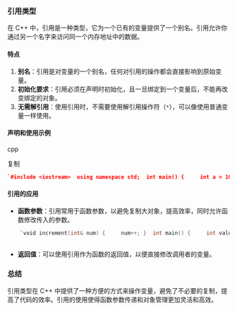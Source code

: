 ### 引用类型

在 C++ 中，引用是一种类型，它为一个已有的变量提供了一个别名。引用允许你通过另一个名字来访问同一个内存地址中的数据。

#### 特点

1. **别名**：引用是对变量的一个别名，任何对引用的操作都会直接影响到原始变量。
2. **初始化要求**：引用必须在声明时初始化，且一旦绑定到一个变量后，不能再改变绑定的对象。
3. **无需解引用**：使用引用时，不需要使用解引用操作符（`*`），可以像使用普通变量一样使用。

#### 声明和使用示例

cpp

复制

```cpp
`#include <iostream>  using namespace std;  int main() {     int a = 10;     int& ref = a; // ref 是 a 的引用      cout << "a = " << a << endl;     // 输出: a = 10     cout << "ref = " << ref << endl; // 输出: ref = 10      ref = 20; // 通过引用修改 a 的值      cout << "a = " << a << endl;     // 输出: a = 20     cout << "ref = " << ref << endl; // 输出: ref = 20      return 0; }`
```

#### 引用的应用

- **函数参数**：引用常用于函数参数，以避免复制大对象，提高效率，同时允许函数修改传入的参数。
    
    
    
```cpp
    `void increment(int& num) {     num++; }  int main() {     int value = 5;     increment(value);     cout << "value = " << value << endl; // 输出: value = 6     return 0; }`
    
```
- **返回值**：可以使用引用作为函数的返回值，以便直接修改调用者的变量。
    

### 总结

引用类型在 C++ 中提供了一种方便的方式来操作变量，避免了不必要的复制，提高了代码的效率。引用的使用使得函数参数传递和对象管理更加灵活和高效。